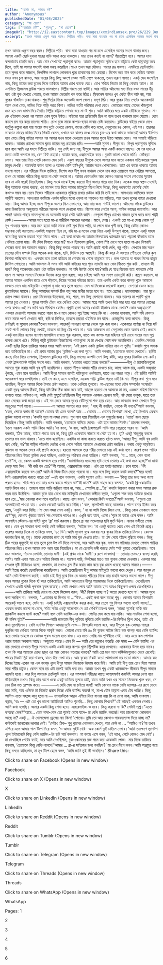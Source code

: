 ```yaml
---
title: "আমার মা, আমার বউ"
author: "Anonymous"
publishedDate: "01/08/2025"
category: "মা ছেলে"
tags: ["অজাচার চটি", "গৃহবধূ", "মা ছেলে"]
imageUrl: "http://i2.eastcontent.top/images/xxxindiansex.pro/26/229_Bendy_indian_lowering.jpg"
excerpt: "তখন আমার একুশ বছর বয়স। দিল্লীতে পড়ি। বাবা মারা যাওয়ার পর মা চলে এসেছিল আমার সংগে থাকার জন্য। আমরা একটি ছোট দুখানা ঘরের বাড়ি ভাড়া করে থাকতাম। মার তখন কতই বা বয়স? পঁয়তাল্লিশ হবে। আমার দাদা কলকাতায় চাকরি..."
---
```


তখন আমার একুশ বছর বয়স। দিল্লীতে পড়ি। বাবা মারা যাওয়ার পর মা চলে এসেছিল আমার সংগে থাকার জন্য। আমরা একটি ছোট দুখানা ঘরের বাড়ি ভাড়া করে থাকতাম। মার তখন কতই বা বয়স? পঁয়তাল্লিশ হবে। আমার দাদা কলকাতায় চাকরি করে। আর বোন সেখানেই পড়াশুনা করে। আমার পড়াশুনায় সুবিধে হবে বাড়িতে কেউ রান্নাবান্না করে দিলে, তাই মা আমার সংগেই থাকা মনস্থ করেছিল।মা-র তখন ভরা যৌবন। গায়ের রঙ ফরসা। এমনিতে ছোটখাটো। তবে সুন্দর করে সাজলে, লিপস্টিক লাগালে লোকজন ঘুরে তাকানোর মত চেহারা। বিশেষ করে স্নান করে বেরিয়ে আসার সময় যখন চুল ঝাড়ত, আর গায়ের কিছু কিছু অংশে ভেজা শাড়ী লেগে থাকতো, তখন দারুণ লাগত। একটু মেদ জমেছিল গায়, কিন্তু মায়ের ভরা বুকের দিকে তাকিয়ে আমার চোখ থমকে যেত। চোখ সরিয়ে নিতাম মা কিছু বোঝার আগে। মা এমনিতে স্লিভলেস ব্লাউজ পরতে ভালবাসে। দিল্লীর গরমে তো বটেই। আর শাড়ির আঁচলের মধ্য দিয়ে যখন মায়ের উঁচু হয়ে ওঠা বুক দেখতে পেতাম, তখন আমার ভেতরটা ধক করে উঠত। স্লিভলেস হলেও খুব একটা ডীপ কাট নয়, আর বুকের খাঁজটাও ঢাকা থাকত– শুধু পিঠের দিকে অনেকটা অংশ খোলা। মসৃণ পিঠ। আর বুকের নিচে পেটের অনেকখানি অংশ দেখা যেত, নাভির নিচে শাড়ি পরত কিনা। নাভির গর্তটা পরিস্কার দেখা যেত। কোমরের কাছে মেদের খাঁজগুলো মনে হত যেন মাখন দিয়ে তৈরি।দিল্লীর বাড়িতে শোবার ঘরে মা-ই শুত। আমি বাইরের ঘরে একটা চৌকিতে শুতাম। মা-কে ওইরকম দেখার পর আমার ধোন ফুলে উঠত। বাইরের ঘরে প্রাইভেসি ছিল না বলে তখন বাথরুমে চলে যেতাম। ধোন কচলে রস বার করে তারপর শান্তি। চোখ বুজে মাকে কাপড়-ছাড়া ভাবার চেষ্টা করতাম। ব্লাউজের বাইরে থেকে দেখে যতটুকু কল্পনা করা যায় মায়ের স্তন দুটো দেখতে কেমন, স্তনের বোঁটা কত্ বড়ো, সেগুলোর রঙ কেমন, এই সব। তারপর ভাবতাম মায়ের নাভির নিচের দিকটা কেমন, ওখানে ঘন বালের মধ্যে মায়ের চুত-এর কথা ভাবতে ভাবতেই আমার বীর্যপাত হয়ে যেত।কিন্তু বাইরে আসার পর আবার যখন মাকে দেখতাম তখন আবার ফুলে উঠত আমার ধোন। সব সময়ই দাঁড়িয়ে থাকত। আমার চোখের সামনে ঘুরত মায়ের নগ্ন চেহারার ছবি।——–আমি সুমনা। দীপুর মা। দিপুর পড়াশুনার সুবিধে হবে বলে আমি ওর সংগে দিল্লীতে থাকি। শুধু সেই জন্য নয়, দীপুকে আমার অন্য একটি কারণে পছন্দ। সে ওর দাদা-র মতো মোটা থলথলে নয়, বেশ ফিট চেহারা। ব্যায়াম করে, এক্সারসাইজ করে। বুকটা কালো লোমে ভর্তি। কোঁকড়া লোম। আর তার নিচে পেটে কোনও মেদ নেই। একুশ বছরের দীপুকে দেখে আমার মনে হতো একজন সত্যিকারের পুরুষ মানুষ দেখছি। আরেকটা কারণ হলো ও অনেক বেশি হাসিখুশি, আমার সংগে খোলামেলা। তাই ওর কাছে থাকতে আমার ভালো লাগে। ওর শরীরের দিকে তাকিয়ে, বিশেষ করে দীপু যখন বাথরুম থেকে চান করে তোয়ালে পরে বেরিয়ে আসতো, তখন যে আমার শরীরে কিছু হতো না সেটা বলবো না। আমার কোনওদিন আর কোনও মরদের সংগে শোওয়ার সুযোগ হবে না এটা ধরেই নিয়েছিলাম। কিন্তু মাঝে মাঝে ইচ্ছে করতো দীপু আমার গায়ে হাত দিক। একেক সময় স্বপ্নও দেখেছি দীপু আমাকে আদর করছে, ওর মাংসল হাত দিয়ে আমার মাইদুটো টিপে পিষে দিচ্ছে, কিন্তু পরক্ষণেই ভেবেছি সেটা কখনও সম্ভব নয়।তবে নিজের শরীরকে একেবারে লুকিয়ে রাখার চেষ্টাও করি নি তাই বলে। সালওয়ার কামিজের বদলে শাড়ীই পরতাম। সালওয়ার কামিজে একটা সুবিধে হলো ওড়না না পড়লেও হয় বাড়িতে, আর তখন বুকের বাহার দেখানো যায়। কিন্তু আমার ইচ্ছে হলো দীপুকে আমার স্কিন দেখানোর, আর তার জন্য শাড়ীই ভালো। আঁচলের ফাঁকে ব্লাউজের নানা ডিজাইনের অজুহাতে শরীরের অনেক অংশ দেখানো যায়। বিশেষ করে পেটের অংশ, নাভির কাছের জায়গাটা। আর পাছা! আমার পাছার দাবনাগুলো যে অনেকটা বড়ো সেটা আমি জানি। সেগুলো দীপুর চোখের সামনে তুলে ধরার জন্য শাড়ী বেস্ট।———-আমার মনে হতো মা-র শারীরিক আদরের দরকার। মানে, সেক্স। এখনই তো মা-র সেক্স থেকে পূর্ণ সুখ পাওয়ার বয়স। আর মনে হতো আমি মাকে সেই সুখ দিতে পারি, যা পেলে মাও খুশী হবে, কিন্তু যেটার কোনও সম্ভাবনা নেই জানতাম।একটাই সম্ভাবনা ছিল যে, যদি মা-র মনেও সেক্স নিয়ে একটু উশখুশ থাকে, তাহলে একটু সাহস করে কিছু করলে হয়তো সাড়া দিতে পারে। এই কথা ভাবার পর আমার দিনরাতের ধ্যানজ্ঞান হয়ে পড়লো কীভাবে মাকে খেলিয়ে তোলা যায়। কী টোপ গিলতে পারে মা? মা-র স্লিভলেস ব্লাউজ, খোলা পিঠ দেখে মনে হতো মা-রও নিশ্চয়ই সেক্সের জন্য মন আনচান করছে। কিন্তু কিছু বলতে পারছে না।আমি প্রায়ই পর্ণো দেখি, গল্প পড়ি। সেখানে মার সংগে ছেলের যৌন সম্পর্ক নিয়ে অনেক কথা থাকে, ছবি, ভিডিও তো আছেই। কিন্তু কী করে ঐ অবস্থায় পৌঁছাবো সেটার কুল কিনারা পাচ্ছিলাম না। একবার মনে হলো রাত্তিরে মা শোবার ঘর থেকে রান্নাঘরে যায়। জল আনতে বা পরের দিনের রান্নার জিনিস গোছাতে। আমি ভাবলাম ঐ সময় যদি আমি বাইরের ঘরে শুয়ে ন্যাংটো হয়ে ধোন খিঁচতে শুরু করি , তাহলে কী হবে? কিন্তু অনেকবার ভেবে ওটা বাতিল করলাম। মা যদি উল্টো রেগে যায়?আমি যে স্বপ্নে বিভোর হয়ে থাকতাম সেটা হলো মা আমার সামনে নিজেকে উদোম করে খুলে ধরছে, আর চাইছে আমি মার সংগে চোদাচুদি করি। কল্পনা করতাম, মা আমার সামনে একদিন রাতে এসে দাঁড়াবে, বিয়ের সাজের বউয়ের মতো। তার একটা একটা করে কাপড় খুলে আমাকে দেখতে দেবে মার মাইদুটো– সেগুলো দু হাত ধরে তুলে ধরবে। যেন মা নিজেকে প্রেজেন্ট করছে। বেশ্যারা যেমন করে। ক্লায়েন্টদের সামনে। কিন্তু আমাদের সম্পর্ক ঠিক বাবু আর মাগীর মতো হবে না। হবে প্রেমের। ভালোবাসার। মার মুখে চোখে লজ্জা থাকবে। প্রেম নিবেদনার উত্তেজনা, ভয়, শরম, সব কিছু মেশানো থাকবে। আর তারপর মা প্যান্টি খুলে আমার চুত দেখাবে। গুদের পাপড়ি টেনে ধরে দেখিয়ে দেবে। আমার স্বপ্নে আমি তখন উঠে মার হাত ধরে আমার ধোনের ওপর রাখব।এই সব ভাবি আর দীর্ঘশ্বাস ফেলি। প্রশ্নটা হলো আমার ধোনটা কীভাবে মাকে দেখাব? কোন অজুহাতে? একবার দেখলেই আন্দাজ করতে পারব মা-র মনে কোনও সুপ্ত ইচ্ছে আছে কি না। একবার ভাবলাম, আমি যদি কোনও ভাবে মাকে পর্ণো দেখাতে পারি, ছবি বা ভিডিও, তাহলে হয়তো ওইদিকে মন যাবে। চোদাচুদির কথা ভাববে। কিন্তু সেটারই বা সুযোগ কোথায়?তখন ভাবলাম, আরেকটু সাধারণ ব্যাপার থেকে শুরু করা যাক। একেবারে পর্ণোয় না গিয়ে যদি সফট পর্ণো গোছের কিছু দেখাই, তাহলে মা কিছু টের পাবে না। আর আজকাল তো সেগুলোর কোন অভাব নেই।প্রথমে একটু দাম দিয়ে হলেও ফ্যাশন ম্যাগাজিন রাখতে শুরু করলাম, যাতে কম কাপড় পরা মহিলার ছবি দেখে মায়ের মনে সুপ্ত বাসনা জেগে ওঠে। বিভিন্ন শাড়ী ব্লাউজের ডিজাইনের পাতাগুলো যে মা দেখছে সেটা লক্ষ করেছিলাম। একদিন সেরকম একটি ছবির দিকে তাকিয়ে থাকার সময় আমি বললাম, ‘এই রকম একটা ব্লাউজ বানিয়ে নাও না তুমি।’ কথাটা শুনে অবাক হয়ে তাকিয়েছিল মা। এই প্রথম আমার মুখে ‘ব্লাউজ’-এর কথা শুনে। আমি বললাম, ‘তোমাকে ভালো দেখাবে’। ছবিটা কাছে টেনে নিয়ে দেখলাম, স্লিভলেস ব্লাউজের সবি, কিন্তু বগলের অংশটা বেশ কিছু কাঁটা, আর বুকের দিকটাও লো-কাট। একটা ট্রান্সপারেন্ট শাড়ির সংগে পরা। আমি বললাম, ‘তোমার পরতে ইচ্ছে করছে?’————দীপু ঐ ম্যাগাজিনগুলো আনতে শুরু করায় আমি খুব খুশী হয়েছিলাম। হয়তো দীপুও আমার শরীর দেখতে চায়, কাছে আস্তে চায়, একটা অজুহাত খুঁজছে, এমন মনে হয়েছিল। আমি দীপুর সামনে বসেই পাটাগুলো ওলটাতাম, যাতে ওর নজরে পড়ে। এই ছবিটা আমিই অনেকক্ষণ ধরে দেখছিলাম। তাই সে কাছে এসে বলেছিল, এরকম শাড়ি ব্লাউজ পরতে চাই কি না। দীপুর কথা শুনে মনে হয়েছিল, দীপুকে আমার দিকে টানার চেষ্টা করবো। ওকে খেলিয়ে তুলবো। মা-ছেলের মধ্যে যৌন সম্পর্কের সংস্কারটা একটা দূরত্ব আনবে ঠিকই, কিন্তু যদি ঠিক ঠিক কাজ করে যাই, তাহলে হয়তো সে আমাকে মা নয়, একজন মহিলা হিসেবে ভাবতে পারে।মহিলাও না, আমি সেই মুহূর্তে চাইছিলাম দীপু আমাকে একজন ছেনাল মাগী, নষ্ট মেয়ে ভাবুক, যাতে তার মনে সেক্সের কথা জড়ো হয়। এই সব ভেবে আমার দুধের বোঁটাগুলো শক্ত হয়ে যেত। আর ভাবতাম কখন সেখানে দীপুর আঙুলের স্পর্শ পাবো।————-মা আমতা আমতা করে বলল, ‘ যাহ্‌ কী বলছিস, লোকে কী বলবে?’আমি বললাম, ‘কেন, লোকে বলার কী আছে? তোমার কী এমন বয়স? আর … তোমার … তোমার ফিগারটা দেখো, এই ফিগারে এরকম ব্লাউজ ভালো লাগবে।’কথাটা শুনে মা লজ্জা পেল। মুখ লাল হয়ে গিয়েছিল এক মুহূর্তের জন্য। ‘ধ্যাত’ বলে ছেড়ে দিয়েছিল।কিন্তু আমি ছাড়িনি। আমি বললাম, ‘তোমাকে বানিয়ে দেবো। ওটা হবে আমার গিফট।’ তারপর বললাম, ‘চলো ওরকম একটা শাড়ি কিনে আনি।’মা বলল, ‘ও বাবা, আমি ট্রান্সপারেন্ট শাড়ি পরে বেরোতে পারব না।’আমি বললাম, ‘ঠিক আছে, বাইরে পরতে হবে না, কিন্তু তুমি একেবারে সাজবে না সেটা হয় না। তুমি একটু সাজুগুজু করলে তোমার মন ভাল থাকবে।’এতে লাভ হয়েছিল। একদিন মা কাজ করতে করতে হঠাত বলল, ‘আচ্ছা দীপু, আমি খুব মোটা হয়ে গেছি, না?’মা শাড়ির আঁচলটা পেটের ওপর থেকে সরিয়ে আমাকে দেখানোর চেষ্টা করছিল। গলায় একটু আড়ষ্টতা। বুঝলাম মা অনেক ভেবে এই প্রশ্নটা করেছে। হয়তো আমাকে তার শরীর দেখাতে চায় এই কথা বলে। কারণ তখন শাড়ির আঁচলের নিচে উদ্ধত ব্লাউজ দেখা যাচ্ছিল, একটা দুধ পরিস্কার দেখা যাচ্ছিল। আমি বললাম, ‘না… মানে, কেন বলো তো?”না, রে, কেমন একটা থলথলে হয়ে গেছি।”ম্যাগাজিনের মডেলের ছবি দেখে তোমার এই কথা মনে হচ্ছে?’মা মাথা নেড়ে সায় দিল। ‘কী করি বল তো?”কী আবার, এক্সারসাইজ করো। ওটা তো ফ্যাট জমেছে। চলে যাবে।”কী এক্সারসাইজ করবো বল তো? আমি ঐ জিম-টিমে যেতে পারবো না। ঘরে বসে কিছু করলে ফ্যাট কমবে?”ঘরে বসেই টামি এক্সারসাইজ করতে পারো তো’ –এই বলে ভাবলাম, একটা সুযোগ নেই। বললাম — ‘কিন্তু তার জন্য অন্য জামা পরতে হবে। শাড়ি পরে তো আর ওসব করতে পারবে না!”কী জামা?’আমি সাহস করে বললাম, ‘একটা থ্রি-কোয়ার্টার প্যান্ট কিনে নাও। তাহলে পায়ে শাড়ি জড়িয়ে যাবে না, আর… স্পোর্টস ব্রা…”ব্রা’ কথাটা উচ্চারণ করার সময় আমার রক্ত গরম হয়ে উঠেছিল। আমার বুকে হাত রেখে মার মাইদুটো দেখানোর ভঙ্গীতে বল্লাম, ‘এগুলো শক্ত করে আটকে রাখতে হবে তো…’মার বোধহয় কথা মনে ধরেছিল। কাছে এসে বলল, ‘ কোথায় কিনি বলতো?’আমি বললাম, ‘এগুলো তো অনলাইনেই পাওয়া যায়। এখান থেকেই অর্ডার করে দিচ্ছি।’ বলে, ল্যাপটপটা কাছে আনলাম। পাশে বসার ইঙ্গিত করে বল্লম, ‘এখুনি করে দিচ্ছি।’মা যেন লজ্জা পেল একটু। বলল, ‘ না না আমি নিজে কিনে নেব… কিন্তু কোন দোকানে পাবো রে?”দূর, কোথায় খুঁজতে যাবে? সব দোকানে পাবেও না। এখুনি হয়ে যাবে, এসো।’শুনে মা কাছে এসে বসল। আমি অনলাইন স্টোরস-এর সাইট খুলে ‘ব্রা’ সার্চ করলাম। স্ক্রিনে ব্রা পরা মডেলদের ছবি ফুটে উঠল। নানান ভঙ্গীতে পোজ করা। যেন খুব সাধারণ কথা বলছি সেই ভঙ্গীতে বললাম, ‘সাইজ বল।’মা একটু থতমত খেয়ে গেল এই ডিরেক্ট প্রশ্নে। তারপর আমার দিকে না তাকিয়ে বলল, ‘৪০ ডি’।আমি সুযোগ বুঝে একবার মার বুকের দিকে তাকিয়ে নিলাম। কোনও দরকার ছিল না, তবু। মাকে বোঝাবার জন্য যে আমি মার বুক দেখতে চাই। মা টের পেয়ে আঁচল গুছিয়ে বসল। কিন্তু ঠিক পরের মুহূর্তেই মা হাত তুলে চুলে টপ নট দিতে লাগলো, আর আমি মার বুক, বগল সব পরিস্কার দেখতে পেলাম শাড়ির আঁচলের নিচে।তখন আমার রক্ত গরম হয়ে গিয়েছিল। মা যে ছেনালি ভঙ্গী করছে সেটা স্পষ্ট বুঝতে পেরেছিলাম। মনে মনে ভাবলাম, দাঁড়াও দেখাচ্ছি তোমায় মাগী– (এই প্রথম মাকে ‘মাগী’-র রূপে ভাবলাম)— তোমার চোদনের ব্যবস্থা করছি আমি।আমি এবার আর চোখ সরিয়ে নিলাম না। যতক্ষণ পারি, নির্লজ্জের মতও মার বুকের শোভা দেখলাম। একবার মার সেওঙ্গে দৃষ্টি বিনিময়ও হলো, দেখলাম, মা তখনও চুল ঠিক করার ভান করে বুক মেলে ধরেছে আমার সামনে।——-আমি ইচ্ছে করেই ছেনালিপনা করেছিলাম। আমি চেয়েছিলাম দীপু আমার মাইদুটো ভালো করে দেখুক। আর জানুক যে আমি সেটা উপভোগ করছি। আমি চাই দীপু বুঝে নিক যে আমার শরীরের দিকে তার চাহনি আমার ভালো লাগে। দীপু যখন আমার বুকের দিকে হাঁ করে তাকিয়েছিল, আমি আড়চোখে দীপুর পায়জামার দিকে তাকিয়েছিলাম। দেখেছিলাম সেখানে একটা বলিষ্ঠ পুরুষাঙ্গ ফুলে রয়েছে। সেটা দেখতে পেয়ে আমি আমার হাত আরও কিছুক্ষণ ওপরে রেখেছিলাম।——-আমি তাকিয়ে আছি দেখে মা হেসে জিজ্ঞেস করল, ‘কী? বিশ্বাস হচ্ছে না? অতো দেখতে হবে না’।আমার মুখে কথা সরছিল না। বললাম, ‘…তোমার যা ফিগার না …”উফ… একই কথা বলে যাচ্ছে শুধু। কোথায় আমার ফিগারটা আরেকটু ভালো হবে, সেটা না। একটু চাইছি এক্সারসাইজ করার কথা, আর ছেলে শুধু ফিগার ভালো বলেই যাচ্ছে!… ওরকম কথায় ভালো না বেসে, সত্যি সত্যি একটু সাজেশান দে তো দেখি?’তারপর বলল, ‘আচ্ছা শুনেছি নাকি নাচ প্র্যাকটিস করলে ফ্যাট কমে? সবাই বলে বেলি ড্যান্সিং-এর কথা। পেটের মেদ কমে যায় নাকি। আর নাচটাও শেখা হলো, কী বলিস তুই?’——————আমি জানতাম দীপু লুকিয়ে লুকিয়ে বেলি ড্যান্সিং-এঁর ভিডিও ক্লিপ দেখে, তাই এই কথা তুলেছিলাম। বেলি ড্যান্সিং শিখলে আমার দুটো লাভ— ফিগারটা ভালো হবে, আর দীপুকে বুক-কোমর-পাছার দুলুনির নাচ দেখিয়ে আমার দিকে আকৃষ্ট করব। কোনো মেয়ে যদি ৪০ ডি বুকের সাইজ নিয়ে কম কাপড় পরে বেলি ড্যান্সিং করে দেখায় তাহলে যে কোনও পুরুষ ঘায়েল হতে বাধ্য। এর মতো সেক্সি নাচ পৃথিবীতে নেই। আর এতে কম পোশাক পরার হাজার অবকাশ আছে। অজুহাত আছে।এমন কি — আমি তো কল্পনাও করেছি এক সময় — বেলি ড্যান্সিং এর নাচ দেখাতে দেখাতে দীপুর সামনে একটা একটা করে কাপড় খুলে স্ট্রিপটিজ করে দেখাবো। একেবারে উলঙ্গ হয়ে নাচব। তখন কি আর আমাকে চোদা ছাড়া ওর আর কোনও গতান্তর থাকবে? আমি তো মনে মনে কস্টিউমগুলোও ভেবে রেখেছি। পায়ের দিকটা স্লিট করা থাকবে, যাতে উরু দেখা যায়। আর বুকের দিকটা যতো খোলামেলা হয় ততো ভালো। আমার কত দিনের ইচ্ছে একের পর এক কাপড় খুলে দীপুর সামনে নিজেকে উদোম করে দিই। আমি চাই দীপু তার চোখ দিয়ে আমার সারা শরীর চাটুক। কেমন মনে হয় এটা হলেই আমি ধন্য হব। আমার তখন শুধু একটা ধ্যানজ্ঞান– কীভাবে দীপুর সামনে ন্যাংটো হবো। আর দিপু আমাকে চেটেপুটে খাবে। ওর শক্তসমর্থ শরীরের কাছে আত্মসমর্পণ করাটাই আমার নেশা হয়ে দাঁড়িয়েছিল তখন।কিন্তু তার আগে ওকে একটু তাতিয়ে তুলতে চাই, যাতে আমি যখন ওর সামনে নিজেকে খুলে ধরব, সে যেন ঠিক মত রেস্পন্ড করে।———–এ দেখি মেঘ না চাইতে জল!! আমি কোথায় মাকে বেলি ড্যান্সার-এর রূপে ভেবে হাত মারি, আর এদিকে মা নিজেই প্রস্তাব দিচ্ছে বেলি ড্যান্সিং করবে! না, মা-র যৌন তাড়না এবার টের পাচ্ছি। কিন্তু আমিও এতো সহজে কাবু হবো না — ব্যাপারটাকে আরও এগিয়ে নিয়ে যাওয়া যায় কি না দেখা যাক, আমি ভাবলাম।বল্লাম, ‘বাঃ — এটা তো খুব ভালো আইডিয়া! আমিও শুনেছি… কিন্তু কোথায় শিখবে?”এই কাছেই একজন শেখায়। আমি কথা বলেছি। আমার একটা কিছু শেখা হবে। এক্সারসাইজ-ও হবে। কিন্তু করবো না কি? সেটাই প্রশ্ন।”এতো ভাবছো কেন?”আরে… তোর দাদা-বোন তো শুনেই রেগে যাবে– মা বেলি ড্যান্সিং করছে!! আর চারপাশের লোকজন আছে না? একটু … ঐ খোলামেলা ড্রেসের নাচ কিনা!”শোনো– তুমি তো আর কোথাও পারফরম্যান্স দিতে যাচ্ছ না? কাউকেই জানানোর দরকার নেই।”সেটাও ঠিক– শুধু ক্লাসের লোকজন দেখবে, আর কেউ না … ”আমিও না?’মা তখন এগিয়ে এসে আমার গাল টিপে দিয়ে বলল, ‘ও আমার সুইট বেবি– অফ কোর্স তুই চাইলে দেখাব।’আমি ততক্ষণে ল্যাপটপ খুলে ইন্টারনেটে কিছু বেলি ড্যান্সিং-এঁর ছবি সার্চ করলাম। মা কাছে এসে বলল, ‘এই দ্যাখ, পেটে কোনও মেদ নেই’। মা দেখাচ্ছিল পেটের ফ্যাট, আর আমি দেখছিলাম, বুক-কোমরের রক্ত গরম করা একেকটা পোজ। মার দিকে তাকিয়ে বললাম, ‘তোমাকে কিন্তু হেভি লাগবে!”আমার … ব্রা-র সাইজের জন্য বলছিস?’ মা চোখ টিপে বলল।আমি অপ্রস্তুত হয়ে কিছু বলতে যাচ্ছিলাম, মা মুখ টিপে হেসে বলল, ‘আমি জানি তুই কী ভাবছিস।’
Share this:


Click to share on Facebook (Opens in new window)


Facebook




Click to share on X (Opens in new window)


X




Click to share on LinkedIn (Opens in new window)


LinkedIn




Click to share on Reddit (Opens in new window)


Reddit




Click to share on Tumblr (Opens in new window)


Tumblr




Click to share on Telegram (Opens in new window)


Telegram




Click to share on Threads (Opens in new window)


Threads




Click to share on WhatsApp (Opens in new window)


WhatsApp


Pages: 
1
 
2
 
3
 
4
 
5
 
6
